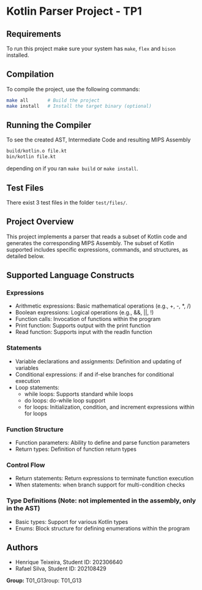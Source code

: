 # Kotlin Parser Project - TP1

## Requirements
To run this project make sure your system has `make`, `flex` and `bison` installed.

## Compilation
To compile the project, use the following commands:
```bash
make all       # Build the project
make install   # Install the target binary (optional)
```

## Running the Compiler
To see the created AST, Intermediate Code and resulting MIPS Assembly
```bash
build/kotlin.o file.kt
bin/kotlin file.kt
```
depending on if you ran `make build` or `make install`.

## Test Files
There exist 3 test files in the folder `test/files/`.

## Project Overview
This project implements a parser that reads a subset of Kotlin code and generates the corresponding MIPS Assembly.
The subset of Kotlin supported includes specific expressions, commands, and structures, as detailed below.

## Supported Language Constructs

### Expressions
- Arithmetic expressions: Basic mathematical operations (e.g., +, -, *, /)
- Boolean expressions: Logical operations (e.g., &&, ||, !)
- Function calls: Invocation of functions within the program
- Print function: Supports output with the print function
- Read function: Supports input with the readln function

### Statements
- Variable declarations and assignments: Definition and updating of variables
- Conditional expressions: if and if-else branches for conditional execution
- Loop statements:
  - while loops: Supports standard while loops
  - do loops: do-while loop support
  - for loops: Initialization, condition, and increment expressions within for loops

### Function Structure
- Function parameters: Ability to define and parse function parameters
- Return types: Definition of function return types

### Control Flow
- Return statements: Return expressions to terminate function execution
- When statements: when branch support for multi-condition checks

### Type Definitions (Note: not implemented in the assembly, only in the AST)
- Basic types: Support for various Kotlin types
- Enums: Block structure for defining enumerations within the program

## Authors
- Henrique Teixeira, Student ID: 202306640
- Rafael Silva, Student ID: 202108429

**Group:** T01_G13roup: T01_G13
